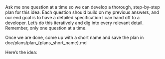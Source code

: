 Ask me one question at a time so we can develop a thorough, step-by-step plan for this idea. Each question should build on my previous answers, and our end goal is to have a detailed specification I can hand off to a developer. Let’s do this iteratively and dig into every relevant detail. Remember, only one question at a time.

Once we are done, come up with a short name and save the plan in doc/plans/plan_{plans_short_name}.md

Here’s the idea:
